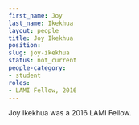 ```yaml
---
first_name: Joy
last_name: Ikekhua
layout: people
title: Joy Ikekhua
position:
slug: joy-ikekhua
status: not_current
people-category:
- student
roles:
- LAMI Fellow, 2016
---
```

Joy Ikekhua was a 2016 LAMI Fellow.
